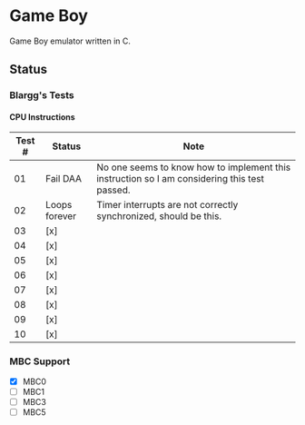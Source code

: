 # Game Boy

Game Boy emulator written in C.


## Status

### Blargg's Tests

#### CPU Instructions

| Test # | Status        | Note                               |
|--------|---------------|------------------------------------|
| 01     | Fail DAA      | No one seems to know how to implement this instruction so I am considering this test passed. |
| 02     | Loops forever | Timer interrupts are not correctly synchronized, should be this. |
| 03     | [x]           |  |
| 04     | [x]           |  |
| 05     | [x]           |  |
| 06     | [x]           |  |
| 07     | [x]           |  |
| 08     | [x]           |  |
| 09     | [x]           |  |
| 10     | [x]           |  |


### MBC Support

* [x] MBC0
* [ ] MBC1
* [ ] MBC3
* [ ] MBC5
